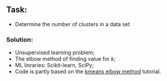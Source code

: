 ## Task: 
- Determine the number of clusters in a data set
### Solution:
- Unsupervised learning problem;
- The elbow method of finding value for *k*;
- ML linraries: Scikit-learn, SciPy;
- Code is partly based on the [kmeans elbow method](https://pythonprogramminglanguage.com/kmeans-elbow-method/) tutorial.
